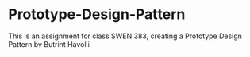 # Prototype-Design-Pattern
This is an assignment for class SWEN 383, creating a Prototype Design Pattern by Butrint Havolli

